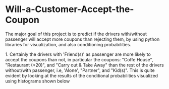 # Will-a-Customer-Accept-the-Coupon
The major goal of this project is to predict if the drivers with/without passenger will accept more coupons than rejecting them, by using python libraries for visualization, and also conditioning probabilities.


<p style="style="font-weight: bold">1. Certainly the drivers with 'Friend(s)' as passenger are more likely to accept the coupons than not, in particular the coupons: "Coffe House", "Restaurant (<20)", and "Carry out & Take Away" than the rest of the drivers without/with passenger, i.e, 'Alone', "Partner", and "Kid(s)". This is quite evident by looking at the results of the conditional probabilities visualized using histograms shown below</p>
